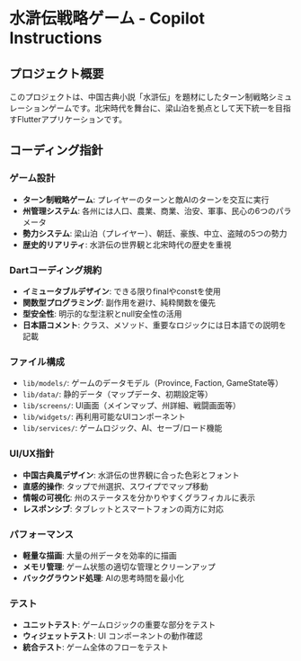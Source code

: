 # 水滸伝戦略ゲーム - Copilot Instructions

<!-- Use this file to provide workspace-specific custom instructions to Copilot. For more details, visit https://code.visualstudio.com/docs/copilot/copilot-customization#_use-a-githubcopilotinstructionsmd-file -->

## プロジェクト概要
このプロジェクトは、中国古典小説「水滸伝」を題材にしたターン制戦略シミュレーションゲームです。北宋時代を舞台に、梁山泊を拠点として天下統一を目指すFlutterアプリケーションです。

## コーディング指針

### ゲーム設計
- **ターン制戦略ゲーム**: プレイヤーのターンと敵AIのターンを交互に実行
- **州管理システム**: 各州には人口、農業、商業、治安、軍事、民心の6つのパラメータ
- **勢力システム**: 梁山泊（プレイヤー）、朝廷、豪族、中立、盗賊の5つの勢力
- **歴史的リアリティ**: 水滸伝の世界観と北宋時代の歴史を重視

### Dartコーディング規約
- **イミュータブルデザイン**: できる限りfinalやconstを使用
- **関数型プログラミング**: 副作用を避け、純粋関数を優先
- **型安全性**: 明示的な型注釈とnull安全性の活用
- **日本語コメント**: クラス、メソッド、重要なロジックには日本語での説明を記載

### ファイル構成
- `lib/models/`: ゲームのデータモデル（Province, Faction, GameState等）
- `lib/data/`: 静的データ（マップデータ、初期設定等）
- `lib/screens/`: UI画面（メインマップ、州詳細、戦闘画面等）
- `lib/widgets/`: 再利用可能なUIコンポーネント
- `lib/services/`: ゲームロジック、AI、セーブ/ロード機能

### UI/UX指針
- **中国古典風デザイン**: 水滸伝の世界観に合った色彩とフォント
- **直感的操作**: タップで州選択、スワイプでマップ移動
- **情報の可視化**: 州のステータスを分かりやすくグラフィカルに表示
- **レスポンシブ**: タブレットとスマートフォンの両方に対応

### パフォーマンス
- **軽量な描画**: 大量の州データを効率的に描画
- **メモリ管理**: ゲーム状態の適切な管理とクリーンアップ
- **バックグラウンド処理**: AIの思考時間を最小化

### テスト
- **ユニットテスト**: ゲームロジックの重要な部分をテスト
- **ウィジェットテスト**: UI コンポーネントの動作確認
- **統合テスト**: ゲーム全体のフローをテスト
